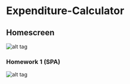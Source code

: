 # Expenditure-Calculator

## Homescreen
![alt tag](http://i60.tinypic.com/2vl78ue.png)
### Homework 1 (SPA)
![alt tag](http://i58.tinypic.com/fp9nva.png)
